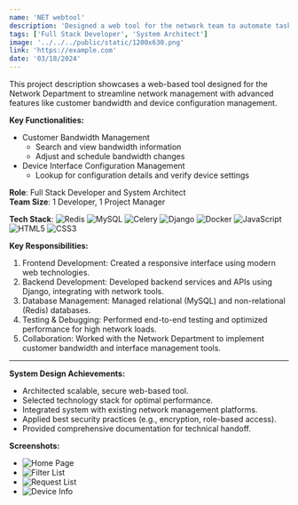 ```yaml
---
name: 'NET webtool'
description: 'Designed a web tool for the network team to automate tasks and scheduling.'
tags: ['Full Stack Developer', 'System Architect']
image: '../../../public/static/1200x630.png'
link: 'https://example.com'
date: '03/18/2024'
---
```


This project description showcases a web-based tool designed for the Network Department to streamline network management with advanced features like customer bandwidth and device configuration management.

**Key Functionalities:**

- Customer Bandwidth Management
  - Search and view bandwidth information
  - Adjust and schedule bandwidth changes
- Device Interface Configuration Management
  - Lookup for configuration details and verify device settings

**Role**: Full Stack Developer and System Architect  
**Team Size**: 1 Developer, 1 Project Manager

**Tech Stack**: ![Redis](https://img.shields.io/badge/Redis-DC382D?style=for-the-badge&logo=Redis&logoColor=white) ![MySQL](https://img.shields.io/badge/MySQL-4479A1?style=for-the-badge&logo=mysql&logoColor=white) ![Celery](https://img.shields.io/badge/Celery-37814A?style=for-the-badge&logo=Celery&logoColor=white) ![Django](https://img.shields.io/badge/Django-092E20?style=for-the-badge&logo=Django&logoColor=white) ![Docker](https://img.shields.io/badge/Docker-2496ED?style=for-the-badge&logo=Docker&logoColor=white) ![JavaScript](https://img.shields.io/badge/JavaScript-F7DF1E?style=for-the-badge&logo=javascript&logoColor=black) ![HTML5](https://img.shields.io/badge/HTML5-E34F26?style=for-the-badge&logo=html5&logoColor=white) ![CSS3](https://img.shields.io/badge/CSS3-1572B6?style=for-the-badge&logo=css3&logoColor=white)

**Key Responsibilities:**

1. Frontend Development: Created a responsive interface using modern web technologies.
2. Backend Development: Developed backend services and APIs using Django, integrating with network tools.
3. Database Management: Managed relational (MySQL) and non-relational (Redis) databases.
4. Testing & Debugging: Performed end-to-end testing and optimized performance for high network loads.
5. Collaboration: Worked with the Network Department to implement customer bandwidth and interface management tools.

---

**System Design Achievements:**

- Architected scalable, secure web-based tool.
- Selected technology stack for optimal performance.
- Integrated system with existing network management platforms.
- Applied best security practices (e.g., encryption, role-based access).
- Provided comprehensive documentation for technical handoff.

**Screenshots:**

- ![Home Page](https://cdn.statically.io/gh/atom-tr/atom-tr/src/prj/net.webtool/home.webp)
- ![Filter List](https://cdn.statically.io/gh/atom-tr/atom-tr/src/prj/net.webtool/list.webp)
- ![Request List](https://cdn.statically.io/gh/atom-tr/atom-tr/src/prj/net.webtool/requests.webp)
- ![Device Info](https://cdn.statically.io/gh/atom-tr/atom-tr/src/prj/net.webtool/dvi.webp)

